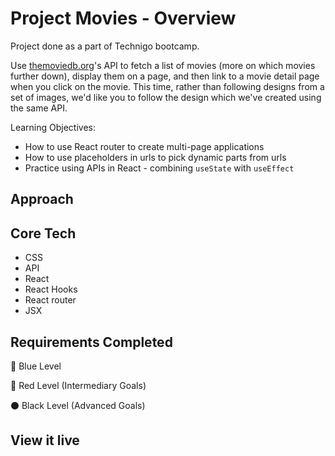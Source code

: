 # Project Movies - Overview
Project done as a part of Technigo bootcamp.

Use [themoviedb.org](http://themoviedb.org/)'s API to fetch a list of movies (more on which movies further down), display them on a page, and then link to a movie detail page when you click on the movie. This time, rather than following designs from a set of images, we'd like you to follow the design which we've created using the same API.


Learning Objectives:
- How to use React router to create multi-page applications
- How to use placeholders in urls to pick dynamic parts from urls
- Practice using APIs in React - combining `useState` with `useEffect`

## Approach


## Core Tech
- CSS
- API
- React
- React Hooks
- React router
- JSX



## Requirements Completed
🔵  Blue Level
<!-- - Your app should have at least two pages - one showing a list of movies and one showing details -->
<!-- - You should follow the design from our example (but it's ok to change things - just try to make it look nice) -->

🔴  Red Level (Intermediary Goals)
<!-- - Show a 'not found' page if you try to visit a movie detail page with an invalid movie ID (so the user has tried to enter an ID themselves, most likely).
    - **Hint**

        In this case, when you send a movie detail request with a movie ID which doesn't exist in the API, the API returns with a 404 response. You can use `.catch()` on your promise to catch this exception and toggle some sort of 'error' state which can be used to show an error page. -->

<!-- - **Handle loading states** - The API responds quite quickly, but if you're on a slow network then you'd be faced with a black screen until the response comes back. During this time, you could show a loading message or spinner of some sort on the page.
    - **Hint**

        Use something like `const [loading, setLoading] = useState(true)` to make it so the page is loading by default, then call `setLoading(false)` once you get the response back from the API.

        You could also investigate how to handle the loading of images - or show plain text by default and then use CSS to place the image over the text (using absolute positioning). This way, if the images take a long time to load, the user still sees something relevant. -->

⚫  Black Level (Advanced Goals)
<!-- - On the homepage where you list popular movies, you could add a dropdown to change the list. For example, you could toggle between popular, upcoming, and new releases.
    - **Hint**

        To implement this, you'd need a new item in your state and connect it to a `<select>`. When the value changes (`useEffect`), you can send a new API request to the appropriate API endpoint and replace your list of movies with the new data. -->

<!-- - **More pages** - When you load a movie, you get a lot of information in the API response, such as a collection it belongs to, genres it has, or the companies involved with producing the film. Each of these has an API endpoint that can be used to fetch more information about that entity. You could use this data to make links from your movie page to another page. Take a look through the documentation and be creative! 🎨
    - **Example**

        The new Spider-Man film has a list of production companies. You could iterate over this list and add a link to each production company to your page. Then, when the user clicks the link, they go to another page which loads information about that production company and perhaps a list of films which they've produced. -->

## View it live
<!-- link goes here -->